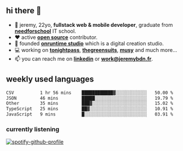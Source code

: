 ## hi there 👋

- 👦 jeremy,  22yo, **fullstack web & mobile developer**, graduate from **[needforschool](https://www.needfor-school.com/)** IT school.
- ❤️ active **[open source](https://github.com/jerembdn)** contributor.
- 🧠 founded **[onruntime studio](https://github.com/onruntime)** which is a digital creation studio.
- 💻 working on **[tonightpass](https://tonightpass.com)**, **[thegreensuits](https://thegreensuits.fr)**, **[musy](https://github.com/musyapp)** and much more...
- 📫 you can reach me on **[linkedin](https://www.linkedin.com/in/jeremybdn/)** or **[work@jeremybdn.fr](mailto:work@jeremybdn.fr)**.

## weekly used languages

<!--START_SECTION:waka-->

```txt
CSV          1 hr 56 mins    ████████████▓░░░░░░░░░░░░   50.00 %
JSON         46 mins         █████░░░░░░░░░░░░░░░░░░░░   19.79 %
Other        35 mins         ███▓░░░░░░░░░░░░░░░░░░░░░   15.02 %
TypeScript   25 mins         ██▓░░░░░░░░░░░░░░░░░░░░░░   10.91 %
JavaScript   9 mins          █░░░░░░░░░░░░░░░░░░░░░░░░   03.91 %
```

<!--END_SECTION:waka-->

### currently listening
[![spotify-github-profile](https://spotify-github-profile.vercel.app/api/view?uid=31ugdvkonmhxzbnkai2r7ue2empe&cover_image=true&theme=natemoo-re&show_offline=false&background_color=121212&bar_color=3356d7&bar_color_cover=false)](https://open.spotify.com/user/31225jnpumbhbpldcz2wjg24aymi)
